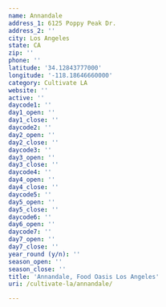 ```yaml
---
name: Annandale
address_1: 6125 Poppy Peak Dr.
address_2: ''
city: Los Angeles
state: CA
zip: ''
phone: ''
latitude: '34.12843777000'
longitude: '-118.18646660000'
category: Cultivate LA
website: ''
active: ''
daycode1: ''
day1_open: ''
day1_close: ''
daycode2: ''
day2_open: ''
day2_close: ''
daycode3: ''
day3_open: ''
day3_close: ''
daycode4: ''
day4_open: ''
day4_close: ''
daycode5: ''
day5_open: ''
day5_close: ''
daycode6: ''
day6_open: ''
daycode7: ''
day7_open: ''
day7_close: ''
year_round (y/n): ''
season_open: ''
season_close: ''
title: 'Annandale, Food Oasis Los Angeles'
uri: /cultivate-la/annandale/

---
```

